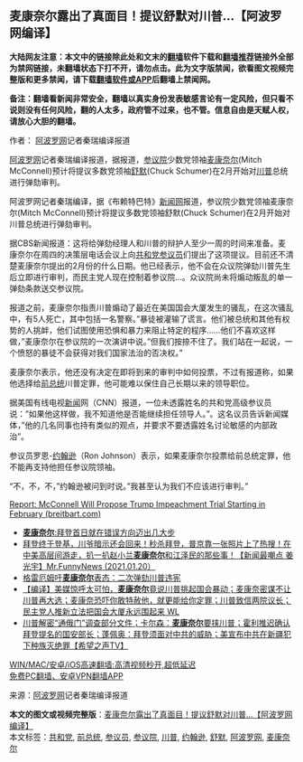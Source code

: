  <h2>麦康奈尔露出了真面目！提议舒默对川普…【阿波罗网编译】</h2> <p class="notice"><b>大陆网友注意：本文中的链接除此处和文末的<a href="https://github.com/bannedbook/fanqiang" >翻墙</a>软件下载和<a href="https://github.com/killgcd/justmysocks/blob/master/README.md">翻墙推荐</a>链接外全部为禁网链接，未翻墙状态下打不开，请勿点击。此为文字版禁闻，欲看图文视频完整版和更多禁闻，请下载<a href="https://github.com/bannedbook/fanqiang">翻墙软件或APP</a>后翻墙上禁闻网。</p><p>备注：翻墙看新闻非常安全，翻墙以真实身份发表敏感言论有一定风险，但只看不说则没有任何风险，翻的人太多，政府管不过来，也不管。信息自由是天赋人权，请放心大胆的翻墙。</b></p>  <div class="entry"> <p>作者： <span class='wp_keywordlink_affiliate'><a href="https://www.aboluowang.com/" title="阿波罗网" target="_blank">阿波罗网</a></span>记者秦瑞编译报道</p> <p id="summary"><a href="https://www.bannedbook.org/bnews/tag/%e9%98%bf%e6%b3%a2%e7%bd%97%e7%bd%91/" class="st_tag internal_tag" rel="tag" title="标签 阿波罗网 下的日志">阿波罗网</a>记者秦瑞编译报道，据报道，<a href="https://www.bannedbook.org/bnews/tag/%e5%8f%82%e8%ae%ae%e9%99%a2/" class="st_tag internal_tag" rel="tag" title="标签 参议院 下的日志">参议院</a>少数党领袖<a href="https://www.bannedbook.org/bnews/tag/%E9%BA%A6%E5%BA%B7%E5%A5%88%E5%B0%94/" class="st_tag internal_tag" rel="tag" title="标签 麦康奈尔 下的日志">麦康奈尔</a>(Mitch McConnell)预计将提议多数党领袖<a href="https://www.bannedbook.org/bnews/tag/%E8%88%92%E9%BB%98/" class="st_tag internal_tag" rel="tag" title="标签 舒默 下的日志">舒默</a>(Chuck Schumer)在2月开始对<a href="https://www.bannedbook.org/bnews/tag/%e5%b7%9d%e6%99%ae/" class="st_tag internal_tag" rel="tag" title="标签 川普 下的日志">川普</a>总统进行弹劾审判。</p> <p>阿波罗网记者秦瑞编译，据《布赖特巴特》<span class='wp_keywordlink_affiliate'><a href="https://www.bannedbook.org/" title="新闻网">新闻网</a></span>报道，参议院少数党领袖麦康奈尔(Mitch McConnell)预计将提议多数党领袖舒默(Chuck Schumer)在2月开始对川普总统进行弹劾审判。</p>  <p>据CBS新闻报道：这将给弹劾经理人和川普的辩护人至少一周的时间来准备。麦康奈尔在周四的决策层电话会议上向<a href="https://www.bannedbook.org/bnews/tag/%e5%85%b1%e5%92%8c%e5%85%9a/" class="st_tag internal_tag" rel="tag" title="标签 共和党 下的日志">共和党</a><a href="https://www.bannedbook.org/bnews/tag/%e5%8f%82%e8%ae%ae%e5%91%98/" class="st_tag internal_tag" rel="tag" title="标签 参议员 下的日志">参议员</a>们提出了这项提议。目前还不清楚麦康奈尔提出的2月份的什么日期。他已经表示，他不会在众议院弹劾川普先生后立即进行审判，而民主党人现在控制着参议院&#8230;。众议院尚未将煽动叛乱的单一弹劾条款送交参议院。</p> <p>报道之前，麦康奈尔指责川普煽动了最近在美国国会大厦发生的骚乱，在这次骚乱中，有5人死亡，其中包括一名警察。&#8221;暴徒被灌输了谎言。他们被总统和其他有权势的人挑衅，他们试图使用恐惧和暴力来阻止特定的程序&#8230;&#8230;他们不喜欢这样做，&#8221;麦康奈尔在参议院的一次演讲中说。&#8221;但我们按捺不住了。我们站在一起说，一个愤怒的暴徒不会获得对我们国家法治的否决权。&#8221;</p> <p>麦康奈尔表示，他还没有决定在即将到来的审判中如何投票，不过有报道称，如果他选择给<a href="https://www.bannedbook.org/bnews/tag/%e5%89%8d%e6%80%bb%e7%bb%9f/" class="st_tag internal_tag" rel="tag" title="标签 前总统 下的日志">前总统</a>川普定罪，他可能难以保住自己长期以来的领导职位。</p>  <p>据美国有线电视<span class='wp_keywordlink_affiliate'><a href="https://www.bannedbook.org/" title="新闻">新闻</a></span>网（CNN）报道，一位未透露姓名的共和党高级参议员说：&#8221;如果他这样做，我不知道他是否能继续担任领导人。&#8221;。这名议员告诉新闻媒体，&#8221;他的几名同事也持有类似的观点，并要求不要透露姓名讨论敏感的内部政治&#8221;。</p> <p>参议员罗恩-<a href="https://www.bannedbook.org/bnews/tag/%e7%ba%a6%e7%bf%b0%e9%80%8a/" class="st_tag internal_tag" rel="tag" title="标签 约翰逊 下的日志">约翰逊</a>（Ron Johnson）表示，如果麦康奈尔投票给前总统定罪，他不能再支持他担任参议院领袖。</p> <p>&#8220;不，不，不，&#8221;约翰逊被问到时说。&#8221;我甚至认为我们不应该进行审判。&#8221;</p>  <p><a href="https://www.breitbart.com/politics/2021/01/21/report-mcconnell-will-propose-trump-impeachment-trial-to-start-in-february/">Report: McConnell Will Propose Trump Impeachment Trial Starting in February (breitbart.com)</a></p> <ul class='op-related-articles' title='相关阅读'> <li><a href='https://www.bannedbook.org/bnews/cnnews/20210122/1472575.html' target='_blank'><b>麦康奈尔</b>:拜登首日就在错误方向迈出几大步</a></li> <li><a href='https://www.bannedbook.org/bnews/bannedvideo/20210121/1471930.html' target='_blank'>拜登终于登基，川爷暗示还会回来！秒杀拜登，普京靠一张照片上了热搜！在中美高层间游走，扒一扒赵小兰<b>麦康奈尔</b>和江泽民的那些事！【新闻最嘲点 姜光宇】Mr.FunnyNews (2021.01.20）‬</a></li> <li><a href='https://www.bannedbook.org/bnews/comments/20210121/1471827.html' target='_blank'>格雷厄姆吁<b>麦康奈尔</b>表态：二次弹劾川普违宪</a></li> <li><a href='https://www.bannedbook.org/bnews/bannedvideo/20210120/1471652.html' target='_blank'>【编译】美媒惊呼太可怕，<b>麦康奈尔</b>竟说川普挑起国会暴动；麦康奈密谋不让川普再大选；麦康奈恐吓你敢特赦他，就更能给你定罪；川普致信两院议长；民主党人推新立法把国会大厦永远围起来 WL</a></li> <li><a href='https://www.bannedbook.org/bnews/cbnews/20210120/1471615.html' target='_blank'>川普解密“通俄门”调查部分文件；卡尔森：<b>麦康奈尔</b>要挟川普；霍利推迟确认拜登提名的国安部长；蓬佩奥：拜登须面对中共的威胁；美宣布中共在新疆犯下种族灭绝罪【希望之声TV】</a></li> </ul> <p class="texttj"> <a href="https://github.com/bannedbook/fanqiang/wiki/V2ray%E6%9C%BA%E5%9C%BA" target="_blank">WIN/MAC/安卓/iOS高速翻墙:高清视频秒开,超低延迟</a><br/> <a href="https://github.com/bannedbook/fanqiang/wiki/%E7%A6%81%E9%97%BB%E7%BD%91%E5%AE%89%E5%8D%93%E7%BF%BB%E5%A2%99%E6%96%B0%E9%97%BBAPP" target="_blank">免费PC翻墙、安卓VPN翻墙APP</a></p><p> 来源：<a href="https://www.aboluowang.com/2021/0122/1548620.html" target="_blank">阿波罗网</a>记者秦瑞编译报道 </p><a name='sharetosocial'></a>       <div><b>本文的图文或视频完整版</b>：<a href='https://www.bannedbook.org/bnews/cnnews/20210122/1472741.html'>麦康奈尔露出了真面目！提议舒默对川普…【阿波罗网编译】</a></div>  </div><!--END ENTRY--> <div class="postfooter"> <div>本文标签：<a href="https://www.bannedbook.org/bnews/tag/%e5%85%b1%e5%92%8c%e5%85%9a/" rel="tag">共和党</a>, <a href="https://www.bannedbook.org/bnews/tag/%e5%89%8d%e6%80%bb%e7%bb%9f/" rel="tag">前总统</a>, <a href="https://www.bannedbook.org/bnews/tag/%e5%8f%82%e8%ae%ae%e5%91%98/" rel="tag">参议员</a>, <a href="https://www.bannedbook.org/bnews/tag/%e5%8f%82%e8%ae%ae%e9%99%a2/" rel="tag">参议院</a>, <a href="https://www.bannedbook.org/bnews/tag/%e5%b7%9d%e6%99%ae/" rel="tag">川普</a>, <a href="https://www.bannedbook.org/bnews/tag/%e7%ba%a6%e7%bf%b0%e9%80%8a/" rel="tag">约翰逊</a>, <a href="https://www.bannedbook.org/bnews/tag/%E8%88%92%E9%BB%98/" rel="tag">舒默</a>, <a href="https://www.bannedbook.org/bnews/tag/%e9%98%bf%e6%b3%a2%e7%bd%97%e7%bd%91/" rel="tag">阿波罗网</a>, <a href="https://www.bannedbook.org/bnews/tag/%E9%BA%A6%E5%BA%B7%E5%A5%88%E5%B0%94/" rel="tag">麦康奈尔</a></div>  </div><!--END POSTFOOTER--> 